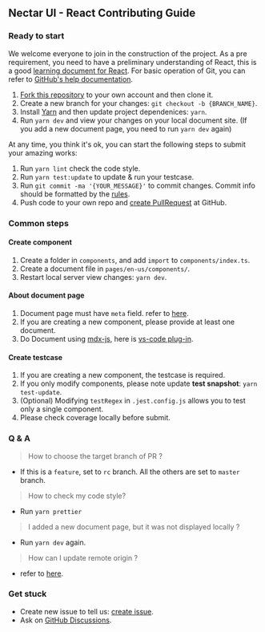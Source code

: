 ##  Nectar UI - React Contributing Guide

### Ready to start

We welcome everyone to join in the construction of the project.
As a pre requirement, you need to have a preliminary understanding of React,
this is a good [learning document for React](https://reactjs.org/docs/getting-started.html).
For basic operation of Git, you can refer to [GitHub's help documentation](https://help.github.com/en/github/using-git).

1. [Fork this repository](https://help.github.com/en/github/getting-started-with-github/fork-a-repo) to your own account and then clone it.
2. Create a new branch for your changes: `git checkout -b {BRANCH_NAME}`.
3. Install [Yarn](https://classic.yarnpkg.com/en/docs/install#mac-stable) and then update project dependenices: `yarn`.
4. Run `yarn dev` and view your changes on your local document site. (If you add a new document page, you need to run `yarn dev` again)

At any time, you think it's ok, you can start the following steps to submit your amazing works:

1. Run `yarn lint` check the code style.
2. Run `yarn test:update` to update & run your testcase.
3. Run `git commit -ma '{YOUR_MESSAGE}'` to commit changes. Commit info should be formatted by the [rules](https://github.com/conventional-changelog/commitlint/blob/master/%40commitlint/config-conventional/README.md).
4. Push code to your own repo and [create PullRequest](https://help.github.com/en/github/collaborating-with-issues-and-pull-requests/about-pull-requests) at GitHub.

### Common steps

#### **Create component**

1. Create a folder in `components`, and add `import` to `components/index.ts`.
2. Create a document file in `pages/en-us/components/`.
3. Restart local server view changes: `yarn dev`.

#### **About document page**

1. Document page must have `meta` field. refer to [here](https://github.com/nectar-org/nectar-ui/blame/master/pages/en-us/components/avatar.mdx#L4).
2. If you are creating a new component, please provide at least one document.
3. Do Document using [mdx-js](https://github.com/mdx-js/mdx), here is [vs-code plug-in](https://github.com/silvenon/vscode-mdx).

#### **Create testcase**

1. If you are creating a new component, the testcase is required.
2. If you only modify components, please note update **test snapshot**: `yarn test-update`.
3. (Optional) Modifying `testRegex` in `.jest.config.js` allows you to test only a single component.
4. Please check coverage locally before submit.

### Q & A

> How to choose the target branch of PR ?

- If this is a `feature`, set to `rc` branch. All the others are set to `master` branch.

> How to check my code style?

- Run `yarn prettier`

> I added a new document page, but it was not displayed locally ?

- Run `yarn dev` again.

> How can I update remote origin ?

- refer to [here](https://git-scm.com/book/en/v2/Git-Basics-Working-with-Remotes).


### Get stuck

- Create new issue to tell us: [create issue](https://github.com/nectar-org/nectar-ui/issues/new/choose).
- Ask on [GitHub Discussions](https://github.com/nectar-org/nectar-ui/discussions).
